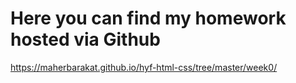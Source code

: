 # Here you can find my homework hosted via Github
https://maherbarakat.github.io/hyf-html-css/tree/master/week0/

